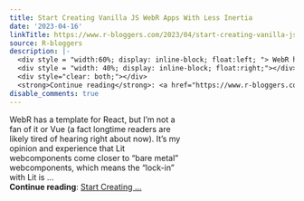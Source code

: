 ```yaml
---
title: Start Creating Vanilla JS WebR Apps With Less Inertia
date: '2023-04-16'
linkTitle: https://www.r-bloggers.com/2023/04/start-creating-vanilla-js-webr-apps-with-less-inertia/
source: R-bloggers
description: |-
  <div style = "width:60%; display: inline-block; float:left; "> WebR has a template for React, but I’m not a fan of it or Vue (a fact longtime readers are likely tired of hearing right about now). It’s my opinion and experience that Lit webcomponents come closer to “bare metal” webcomponents, which means the “lock-in” with Lit is ...</div>
  <div style = "width: 40%; display: inline-block; float:right;"></div>
  <div style="clear: both;"></div>
  <strong>Continue reading</strong>: <a href="https://www.r-bloggers.com/2023/04/start-creating-vanilla-js-webr-apps-with-less-inertia/">Start Creating ...
disable_comments: true
---
```

<div style = "width:60%; display: inline-block; float:left; "> WebR has a template for React, but I’m not a fan of it or Vue (a fact longtime readers are likely tired of hearing right about now). It’s my opinion and experience that Lit webcomponents come closer to “bare metal” webcomponents, which means the “lock-in” with Lit is ...</div>
<div style = "width: 40%; display: inline-block; float:right;"></div>
<div style="clear: both;"></div>
<strong>Continue reading</strong>: <a href="https://www.r-bloggers.com/2023/04/start-creating-vanilla-js-webr-apps-with-less-inertia/">Start Creating ...